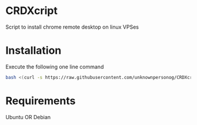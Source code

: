 # CRDXcript
Script to install chrome remote desktop on linux VPSes
# Installation
Execute the following one line command
``` bash
bash <(curl -s https://raw.githubusercontent.com/unknownpersonog/CRDXcript/v2.0/install.sh)
```
# Requirements
Ubuntu
OR
Debian
